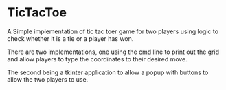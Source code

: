 # TicTacToe

A Simple implementation of tic tac toer game for two players using logic to check whether it is a tie or a player has won.

There are two implementations, one using the cmd line to print out the grid and allow players to type the coordinates to their desired move.

The second being a tkinter application to allow a popup with buttons to allow the two players to use. 
